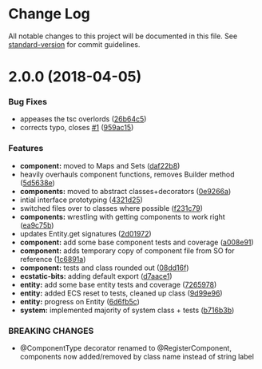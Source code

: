 # Change Log

All notable changes to this project will be documented in this file. See [standard-version](https://github.com/conventional-changelog/standard-version) for commit guidelines.

<a name="2.0.0"></a>
# 2.0.0 (2018-04-05)


### Bug Fixes

* appeases the tsc overlords ([26b64c5](https://github.com/HeinousTugboat/ecstatic-bits/commit/26b64c5))
* corrects typo, closes [#1](https://github.com/HeinousTugboat/ecstatic-bits/issues/1) ([959ac15](https://github.com/HeinousTugboat/ecstatic-bits/commit/959ac15))


### Features

* **component:** moved to Maps and Sets ([daf22b8](https://github.com/HeinousTugboat/ecstatic-bits/commit/daf22b8))
* heavily overhauls component functions, removes Builder method ([5d5638e](https://github.com/HeinousTugboat/ecstatic-bits/commit/5d5638e))
* **components:** moved to abstract classes+decorators ([0e9266a](https://github.com/HeinousTugboat/ecstatic-bits/commit/0e9266a))
* intial interface prototyping ([4321d25](https://github.com/HeinousTugboat/ecstatic-bits/commit/4321d25))
* switched files over to classes where possible ([f231c79](https://github.com/HeinousTugboat/ecstatic-bits/commit/f231c79))
* **components:** wrestling with getting components to work right ([ea9c75b](https://github.com/HeinousTugboat/ecstatic-bits/commit/ea9c75b))
* updates Entity.get signatures ([2d01972](https://github.com/HeinousTugboat/ecstatic-bits/commit/2d01972))
* **component:** add some base component tests and coverage ([a008e91](https://github.com/HeinousTugboat/ecstatic-bits/commit/a008e91))
* **component:** adds temporary copy of component file from SO for reference ([1c6891a](https://github.com/HeinousTugboat/ecstatic-bits/commit/1c6891a))
* **component:** tests and class rounded out ([08dd16f](https://github.com/HeinousTugboat/ecstatic-bits/commit/08dd16f))
* **ecstatic-bits:** adding default export ([d7aace1](https://github.com/HeinousTugboat/ecstatic-bits/commit/d7aace1))
* **entity:** add some base entity tests and coverage ([7265978](https://github.com/HeinousTugboat/ecstatic-bits/commit/7265978))
* **entity:** added ECS reset to tests, cleaned up class ([9d99e96](https://github.com/HeinousTugboat/ecstatic-bits/commit/9d99e96))
* **entity:** progress on Entity ([6d6fb5c](https://github.com/HeinousTugboat/ecstatic-bits/commit/6d6fb5c))
* **system:** implemented majority of system class + tests ([b716b3b](https://github.com/HeinousTugboat/ecstatic-bits/commit/b716b3b))


### BREAKING CHANGES

* @ComponentType decorator renamed to @RegisterComponent, components now
added/removed by class name instead of string label
